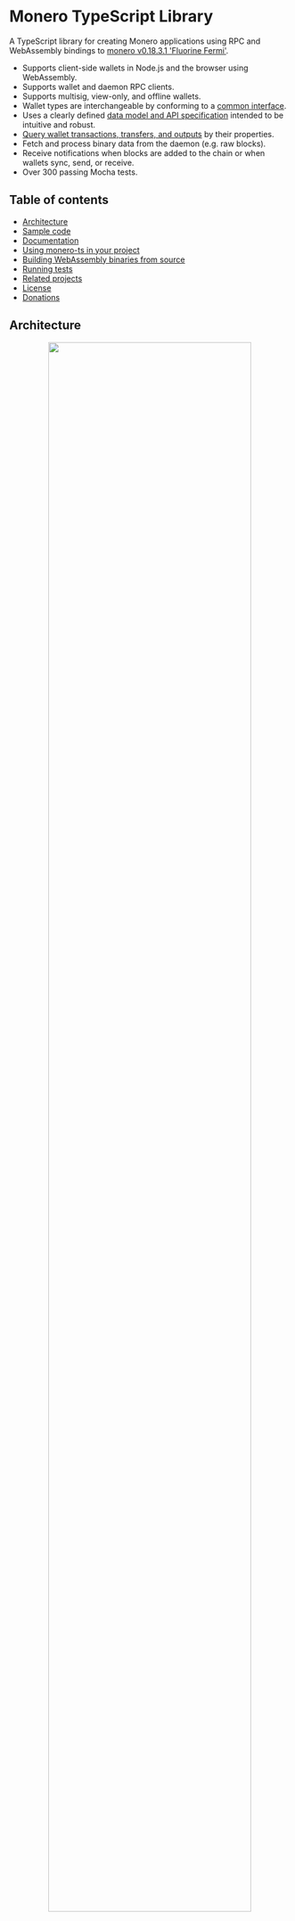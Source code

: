 # Monero TypeScript Library

A TypeScript library for creating Monero applications using RPC and WebAssembly bindings to [monero v0.18.3.1 'Fluorine Fermi'](https://github.com/monero-project/monero/tree/v0.18.3.1).

* Supports client-side wallets in Node.js and the browser using WebAssembly.
* Supports wallet and daemon RPC clients.
* Supports multisig, view-only, and offline wallets.
* Wallet types are interchangeable by conforming to a [common interface](https://woodser.github.io/monero-ts/typedocs/classes/MoneroWallet.html).
* Uses a clearly defined [data model and API specification](https://woodser.github.io/monero-java/monero-spec.pdf) intended to be intuitive and robust.
* [Query wallet transactions, transfers, and outputs](docs/developer_guide/query_data_model.md) by their properties.
* Fetch and process binary data from the daemon (e.g. raw blocks).
* Receive notifications when blocks are added to the chain or when wallets sync, send, or receive.
* Over 300 passing Mocha tests.

## Table of contents

* [Architecture](#architecture)
* [Sample code](#sample-code)
* [Documentation](#documentation)
* [Using monero-ts in your project](#using-monero-ts-in-your-project)
* [Building WebAssembly binaries from source](#building-webassembly-binaries-from-source)
* [Running tests](#running-tests)
* [Related projects](#related-projects)
* [License](#license)
* [Donations](#donations)

## Architecture

<p align="center">
	<img width="85%" height="auto" src="https://raw.githubusercontent.com/woodser/monero-ts/master/docs/img/architecture.png"/><br>
	<i>Build browser or Node.js applications using RPC or WebAssembly bindings to <a href="https://github.com/monero-project/monero">monero-project/monero</a>.  Wallet implementations are interchangeable by conforming to a common interface, <a href="https://woodser.github.io/monero-ts/typedocs/classes/MoneroWallet.html">MoneroWallet.ts</a>.</i>
</p>

## Sample code

```typescript
// import monero-ts (or import types individually)
import moneroTs from "monero-ts";

// connect to daemon
let daemon = await moneroTs.connectToDaemonRpc("http://localhost:28081");
let height = await daemon.getHeight();        // 1523651
let txsInPool = await daemon.getTxPool();     // get transactions in the pool

// create wallet from mnemonic phrase using WebAssembly bindings to monero-project
let walletFull = await moneroTs.createWalletFull({
  path: "sample_wallet_full"
  password: "supersecretpassword123",
  networkType: moneroTs.MoneroNetworkType.TESTNET,
  seed: "hefty value scenic...",
  restoreHeight: 573936,
  server: { // provide url or MoneroRpcConnection
    uri: "http://localhost:28081",
    username: "superuser",
    password: "abctesting123"
  }
});

// synchronize with progress notifications
await walletFull.sync(new class extends moneroTs.MoneroWalletListener {
  async onSyncProgress(height: number, startHeight: number, endHeight: number, percentDone: number, message: string) {
    // feed a progress bar?
  }
} as moneroTs.MoneroWalletListener);

// synchronize in the background every 5 seconds
await walletFull.startSyncing(5000);

// receive notifications when funds are received, confirmed, and unlocked
let fundsReceived = false;
await walletFull.addListener(new class extends moneroTs.MoneroWalletListener {
  async onOutputReceived(output: moneroTs.MoneroOutputWallet) {
    let amount = output.getAmount();
    let txHash = output.getTx().getHash();
    let isConfirmed = output.getTx().getIsConfirmed();
    let isLocked = output.getTx().getIsLocked();
    fundsReceived = true;
  }
});

// connect to wallet RPC endpoint and open wallet
let walletRpc = await moneroTs.connectToWalletRpc("http://localhost:28084", "rpc_user", "abc123");
await walletRpc.openWallet("sample_wallet_rpc", "supersecretpassword123");
let primaryAddress = await walletRpc.getPrimaryAddress(); // 555zgduFhmKd2o8rPUz...
let balance = await walletRpc.getBalance();   // 533648366742
let txs = await walletRpc.getTxs();           // get transactions containing transfers to/from the wallet

// send funds from RPC wallet to WebAssembly wallet
let createdTx = await walletRpc.createTx({
  accountIndex: 0,
  address: await walletFull.getAddress(1, 0),
  amount: 250000000000n, // send 0.25 XMR (denominated in atomic units)
  relay: false // create transaction and relay to the network if true
});
let fee = createdTx.getFee(); // "Are you sure you want to send... ?"
await walletRpc.relayTx(createdTx); // relay the transaction

// recipient receives unconfirmed funds within 5 seconds
await new Promise(function(resolve) { setTimeout(resolve, 5000); });
assert(fundsReceived);

// save and close WebAssembly wallet
await walletFull.close(true);
```

## Documentation

* [TypeDocs](https://woodser.github.io/monero-ts/typedocs/)
* [API and model overview with visual diagrams](https://woodser.github.io/monero-java/monero-spec.pdf)
* [Creating wallets](docs/developer_guide/creating_wallets.md)
* [The data model: blocks, transactions, transfers, and outputs](docs/developer_guide/data_model.md)
* [Getting transactions, transfers, and outputs](docs/developer_guide/query_data_model.md)
* [Sending funds](docs/developer_guide/sending_funds.md)
* [Multisig wallets](docs/developer_guide/multisig_wallets.md)
* [View-only and offline wallets](docs/developer_guide/view_only_offline.md)
* [Connection manager](docs/developer_guide/connection_manager.md)
* [HTTPS and self-signed certificates](./docs/developer_guide/https_and_self_signed_certificates.md)
* [Mocha tests](src/test)
* [Installing prerequisites](docs/developer_guide/installing_prerequisites.md)
* [Getting started part 1: creating a Node.js application](docs/developer_guide/getting_started_p1.md)
* [Getting started part 2: creating a web application](docs/developer_guide/getting_started_p2.md)

## Using monero-ts in your project

1. `cd your_project` or `mkdir your_project && cd your_project && npm init`
2. `npm install monero-ts`
3. Add `import moneroTs from "monero-ts"` in your application code (or import types individually).

#### Running in Node.js

Node 20 LTS is recommended. Alternatively, Node 16 and 18 LTS work using the `--experimental-wasm-threads` flag.

#### Building a browser application
1. Bundle your application code for a browser. See [xmr-sample-app](https://github.com/woodser/xmr-sample-app) for an example project using webpack.
2. Copy assets from ./dist to your web app's build directory.

#### Using RPC servers:
1. Download and install [Monero CLI](https://web.getmonero.org/downloads/).
2. Start monerod, e.g.: `./monerod --stagenet` (or use a remote daemon).
3. Start monero-wallet-rpc, e.g.: `./monero-wallet-rpc --daemon-address http://localhost:38081 --stagenet --rpc-bind-port 38084 --rpc-login rpc_user:abc123 --wallet-dir ./`

## Building WebAssembly binaries from source

This project uses WebAssembly to package and execute Monero's source code for a browser or other WebAssembly-supported environment.

Compiled WebAssembly binaries are committed to ./dist for convenience, but these files can be built independently from source code:

1. Install and activate emscripten.
	1. Clone emscripten repository: `git clone https://github.com/emscripten-core/emsdk.git`
	2. `cd emsdk`
	3. `git pull && ./emsdk install 3.1.10 && ./emsdk activate 3.1.10 && source ./emsdk_env.sh`
	4. `export EMSCRIPTEN=path/to/emsdk/upstream/emscripten` (change for your system)
2. Clone monero-ts repository: `git clone --recursive https://github.com/woodser/monero-ts.git`
3. `cd monero-ts`
4. `./bin/update_submodules.sh`
5. Build the monero-cpp submodule (located at ./external/monero-cpp) by following [instructions](https://github.com/woodser/monero-cpp#using-monero-cpp-in-your-project) for your system. This will ensure all dependencies are installed. Be sure to install unbound 1.19.0 to your home directory (`~/unbound-1.19.0`).
6. `./bin/build_all.sh` (install [monero-project dependencies](https://github.com/monero-project/monero#dependencies) as needed for your system)

## Running tests

1. Clone the project repository: `git clone https://github.com/woodser/monero-ts.git`
2. `cd monero-ts`
3. Start RPC servers:
	1. Download and install [Monero CLI](https://web.getmonero.org/downloads/).
	2. Start monerod, e.g.: `./monerod --testnet` (or use a remote daemon).
	3. Start monero-wallet-rpc, e.g.: `./monero-wallet-rpc --daemon-address http://localhost:38081 --testnet --rpc-bind-port 28084 --rpc-login rpc_user:abc123 --wallet-dir ./`
4. Configure the appropriate RPC endpoints, authentication, and other settings in [TestUtils.ts](src/test/utils/TestUtils.ts) (e.g. `WALLET_RPC_CONFIG` and `DAEMON_RPC_CONFIG`).

#### Running tests in Node.js

* Run all tests: `npm test`
* Run tests by their description, e.g.: `npm run test -- --grep "Can get transactions"`

#### Running tests in a browser

1. Start monero-wallet-rpc servers used by tests: `./bin/start_wallet_rpc_test_servers.sh`
2. In another terminal, build browser tests: `./bin/build_browser_tests.sh`
3. Access http://localhost:8080/tests.html in a browser to run all tests

## Related projects

* [monero-java](https://github.com/woodser/monero-java)
* [monero-cpp](https://github.com/woodser/monero-cpp)
* [haveno-ts](https://github.com/haveno-dex/haveno-ts)
* [xmr-sample-app](https://github.com/woodser/xmr-sample-app) - sample web application using monero-ts

## License

This project is licensed under MIT.

## Donations

If this library brings you value, please consider donating.

<p align="center">
	<img src="donate.png" width="115" height="115"/><br>
	<code>46FR1GKVqFNQnDiFkH7AuzbUBrGQwz2VdaXTDD4jcjRE8YkkoTYTmZ2Vohsz9gLSqkj5EM6ai9Q7sBoX4FPPYJdGKQQXPVz</code>
</p>
